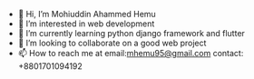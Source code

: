 - 👋 Hi, I’m Mohiuddin Ahammed Hemu
- 👀 I’m interested in web development
- 🌱 I’m currently learning python django framework and flutter
- 💞️ I’m looking to collaborate on a good web project
- 📫 How to reach me at email:mhemu95@gmail.com contact: +8801701094192

<!---
mhemu95/mhemu95 is a ✨ special ✨ repository because its `README.md` (this file) appears on your GitHub profile.
You can click the Preview link to take a look at your changes.
--->

